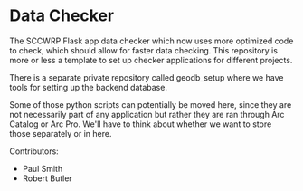 # Data Checker

The SCCWRP Flask app data checker which now uses more optimized code to check, which should allow for faster data checking. 
This repository is more or less a template to set up checker applications for different projects. 

There is a separate private repository called geodb_setup where we have tools for setting up the backend database. 

Some of those python scripts can potentially be moved here, since they are not necessarily part of any application but rather they are ran through Arc Catalog or Arc Pro. We'll have to think about whether we want to store those separately or in here.

Contributors:
- Paul Smith
- Robert Butler
